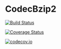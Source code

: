 # CodecBzip2

[![Build Status](https://travis-ci.org/bicycle1885/CodecBzip2.jl.svg?branch=master)](https://travis-ci.org/bicycle1885/CodecBzip2.jl)

[![Coverage Status](https://coveralls.io/repos/bicycle1885/CodecBzip2.jl/badge.svg?branch=master&service=github)](https://coveralls.io/github/bicycle1885/CodecBzip2.jl?branch=master)

[![codecov.io](http://codecov.io/github/bicycle1885/CodecBzip2.jl/coverage.svg?branch=master)](http://codecov.io/github/bicycle1885/CodecBzip2.jl?branch=master)
